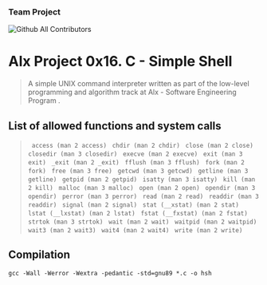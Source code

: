 ###  Team Project
![Github All Contributors](https://img.shields.io/badge/all%20contributors-2-brightgreen)
# Alx Project 0x16. C - Simple Shell
<blockquote>
  A simple UNIX command interpreter written as part of the low-level programming and algorithm track at Alx - Software Engineering Program .
  </blockquote>
  
## List of allowed functions and system calls
>
> ``` access (man 2 access)```
> ``` chdir (man 2 chdir)```
> ``` close (man 2 close)```
> ``` closedir (man 3 closedir)```
> ``` execve (man 2 execve)```
> ``` exit (man 3 exit)```
> ``` _exit (man 2 _exit)```
> ``` fflush (man 3 fflush)```
> ``` fork (man 2 fork)```
> ``` free (man 3 free)```
> ``` getcwd (man 3 getcwd)```
> ``` getline (man 3 getline)```
> ``` getpid (man 2 getpid)```
> ``` isatty (man 3 isatty)```
> ``` kill (man 2 kill)```
> ``` malloc (man 3 malloc)```
> ``` open (man 2 open)```
> ``` opendir (man 3 opendir)```
> ``` perror (man 3 perror)```
> ``` read (man 2 read)```
> ``` readdir (man 3 readdir)```
> ``` signal (man 2 signal)```
> ``` stat (__xstat) (man 2 stat)```
> ``` lstat (__lxstat) (man 2 lstat)```
> ``` fstat (__fxstat) (man 2 fstat)```
> ``` strtok (man 3 strtok)```
> ``` wait (man 2 wait)```
> ``` waitpid (man 2 waitpid)```
> ``` wait3 (man 2 wait3)```
> ``` wait4 (man 2 wait4)```
> ``` write (man 2 write)```


## Compilation

```gcc -Wall -Werror -Wextra -pedantic -std=gnu89 *.c -o hsh```
